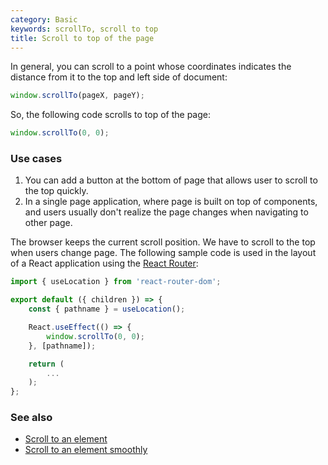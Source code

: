 ```yaml
---
category: Basic
keywords: scrollTo, scroll to top
title: Scroll to top of the page
---
```


In general, you can scroll to a point whose coordinates indicates the distance from it to the top and left side of document:

```js
window.scrollTo(pageX, pageY);
```

So, the following code scrolls to top of the page:

```js
window.scrollTo(0, 0);
```

### Use cases

1. You can add a button at the bottom of page that allows user to scroll to the top quickly.
2. In a single page application, where page is built on top of components, and users usually don't realize the page changes when navigating to other page.

The browser keeps the current scroll position. We have to scroll to the top when users change page. The following sample code is used in the layout of a React application using the [React Router](https://github.com/ReactTraining/react-router):

```js
import { useLocation } from 'react-router-dom';

export default ({ children }) => {
    const { pathname } = useLocation();

    React.useEffect(() => {
        window.scrollTo(0, 0);
    }, [pathname]);

    return (
        ...
    );
};
```

### See also

-   [Scroll to an element](/scroll-to-an-element)
-   [Scroll to an element smoothly](/scroll-to-an-element-smoothly)
